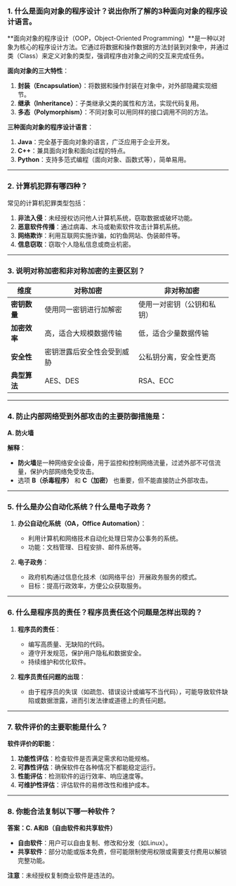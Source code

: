 ### **1. 什么是面向对象的程序设计？说出你所了解的3种面向对象的程序设计语言。**

**面向对象的程序设计（OOP，Object-Oriented Programming）**是一种以对象为核心的程序设计方法。它通过将数据和操作数据的方法封装到对象中，并通过类（Class）来定义对象的类型，强调程序由对象之间的交互来完成任务。

**面向对象的三大特性**：

1. **封装（Encapsulation）**：将数据和操作封装在对象中，对外部隐藏实现细节。
2. **继承（Inheritance）**：子类继承父类的属性和方法，实现代码复用。
3. **多态（Polymorphism）**：不同对象可以用同样的接口调用不同的方法。

**三种面向对象的程序设计语言**：

1. **Java**：完全基于面向对象的语言，广泛应用于企业开发。
2. **C++**：兼具面向对象和面向过程的特点。
3. **Python**：支持多范式编程（面向对象、函数式等），简单易用。

---

### **2. 计算机犯罪有哪四种？**

常见的计算机犯罪类型包括：

1. **非法入侵**：未经授权访问他人计算机系统，窃取数据或破坏功能。
2. **恶意软件传播**：通过病毒、木马或勒索软件攻击计算机系统。
3. **网络欺诈**：利用互联网实施诈骗，如钓鱼网站、伪装邮件等。
4. **信息窃取**：窃取个人隐私信息或商业机密。

---

### **3. 说明对称加密和非对称加密的主要区别？**

| **维度**        | **对称加密**                  | **非对称加密**                |
|-----------------|-----------------------------|-----------------------------|
| **密钥数量**    | 使用同一密钥进行加解密        | 使用一对密钥（公钥和私钥）     |
| **加密效率**    | 高，适合大规模数据传输         | 低，适合少量数据传输          |
| **安全性**      | 密钥泄露后安全性会受到威胁     | 公私钥分离，安全性更高         |
| **典型算法**    | AES、DES                    | RSA、ECC                   |

---

### **4. 防止内部网络受到外部攻击的主要防御措施是：**

**A. 防火墙**

**解释**：

- **防火墙**是一种网络安全设备，用于监控和控制网络流量，过滤外部不可信流量，保护内部网络免受攻击。
- 选项 **B（杀毒程序）** 和 **C（加密）** 也重要，但不能直接防止外部攻击。

---

### **5. 什么是办公自动化系统？什么是电子政务？**

1. **办公自动化系统（OA，Office Automation）**：
   - 利用计算机和网络技术自动化处理日常办公事务的系统。
   - 功能：文档管理、日程安排、邮件系统等。

2. **电子政务**：
   - 政府机构通过信息化技术（如网络平台）开展政务服务的模式。
   - 目标：提高行政效率，方便公众获取服务。

---

### **6. 什么是程序员的责任？程序员责任这个问题是怎样出现的？**

1. **程序员的责任**：
   - 编写高质量、无缺陷的代码。
   - 遵守开发规范，保护用户隐私和数据安全。
   - 持续维护和优化软件。

2. **程序员责任问题的出现**：
   - 由于程序员的失误（如疏忽、错误设计或编写不当代码），可能导致软件缺陷或数据泄露，进而引发法律或道德上的责任问题。

---

### **7. 软件评价的主要职能是什么？**

**软件评价的职能**：

1. **功能性评估**：检查软件是否满足需求和功能规格。
2. **可靠性评估**：确保软件在各种情况下都能稳定运行。
3. **性能评估**：检测软件的运行效率、响应速度等。
4. **可维护性评估**：评估软件的易修改性和维护成本。

---

### **8. 你能合法复制以下哪一种软件？**

**答案：C. A和B（自由软件和共享软件）**

- **自由软件**：用户可以自由复制、修改和分发（如Linux）。
- **共享软件**：部分功能或版本免费，但可能限制使用权限或需要支付费用以解锁完整功能。

**注意**：未经授权复制商业软件是违法的。

